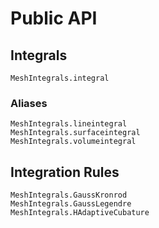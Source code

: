 # Public API

## Integrals

```@docs
MeshIntegrals.integral
```

### Aliases

```@docs
MeshIntegrals.lineintegral
MeshIntegrals.surfaceintegral
MeshIntegrals.volumeintegral
```

## Integration Rules

```@docs
MeshIntegrals.GaussKronrod
MeshIntegrals.GaussLegendre
MeshIntegrals.HAdaptiveCubature
```
